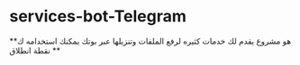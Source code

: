 # services-bot-Telegram 

**هو مشروع يقدم لك خدمات كثيره لرفع الملفات وتنزيلها عبر بوتك يمكنك استخدامه ك نقطة انطلاق **
